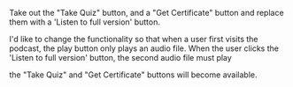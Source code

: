 Take out the "Take Quiz" button, and a "Get Certificate" button and replace them with a 'Listen to full version' button.

I'd like to change the functionality so that when a user first visits the podcast, the play button only plays an audio file. When the user clicks the 'Listen to full version' button, the second audio file must play

the "Take Quiz" and "Get Certificate" buttons will become available.